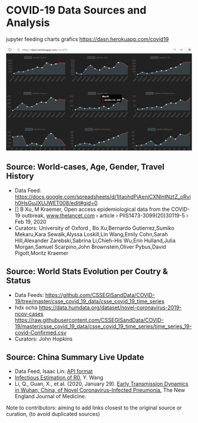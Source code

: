 # COVID-19 Data Sources and Analysis

jupyter feeding charts grafics https://dasn.herokuapp.com/covid19  

![dasn.herokuapp.com/covid19](dasn-dashboard-covid19.PNG)

## Source: World-cases, Age, Gender, Travel History
  - Data Feed: https://docs.google.com/spreadsheets/d/1itaohdPiAeniCXNlntNztZ_oRvjh0HsGuJXUJWET008/edit#gid=0
  - [] B Xu, M Kraemer, Open access epidemiological data from the COVID-19 outbreak, www.thelancet.com › article › PIIS1473-3099(20)30119-5 › Feb 19, 2020 
  - Curators: University of Oxford , Bo Xu,Bernardo Gutierrez,Sumiko Mekaru,Kara Sewalk,Alyssa Loskill,Lin Wang,Emily Cohn,Sarah Hill,Alexander Zarebski,Sabrina Li,Chieh-His Wu,Erin Hulland,Julia Morgan,Samuel Scarpino,John Brownstein,Oliver Pybus,David Pigott,Moritz Kraemer
  
## Source: World Stats Evolution per Coutry & Status
  - Data Feeds: https://github.com/CSSEGISandData/COVID-19/tree/master/csse_covid_19_data/csse_covid_19_time_series
  - hdx ocha https://data.humdata.org/dataset/novel-coronavirus-2019-ncov-cases https://raw.githubusercontent.com/CSSEGISandData/COVID-19/master/csse_covid_19_data/csse_covid_19_time_series/time_series_19-covid-Confirmed.csv
  - Curators: John Hopkins

## Source: China Summary Live Update
  - Data Feed, Isaac Lin: [API format](https://lab.isaaclin.cn/nCoV/api/overall?latest=0)
  - [Infectious Estimation of R0](https://github.com/yijunwang0805/YijunWang), Y. Wang
  - Li, Q., Guan, X., et al. (2020, January 29). [Early Transmission Dynamics in Wuhan, China, of Novel Coronavirus–Infected Pneumonia.](https://www.nejm.org/doi/full/10.1056/NEJMoa2001316#article_references) The New England Journal of Medicine. 

Note to contributors: aiming to add links closest to the original source or curation, (to avoid duplicated sources)
